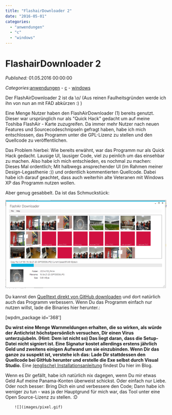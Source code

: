```yaml
---
title: "FlashairDownloader 2"
date: "2016-05-01"
categories: 
  - "anwendungen"
  - "c"
  - "windows"
---
```

# FlashairDownloader 2
_Published:_ 01.05.2016 00:00:00

_Categories_:[anwendungen](/dotnetwork/de/categories#anwendungen) - [c](/dotnetwork/de/categories#c) - [windows](/dotnetwork/de/categories#windows)


Der FlashAirDownloader 2 ist da \\o/ (Aus reinen Faulheitsgründen werde ich ihn von nun an mit FAD abkürzen :) )

Eine Menge Nutzer haben den FlashAirDownloader (1) bereits genutzt. Dieser war ursprünglich nur als "Quick Hack" gedacht um auf meine Toshiba FlashAir - Karte zuzugreifen. Da immer mehr Nutzer nach neuen Features und Sourcecodeschnipseln gefragt haben, habe ich mich entschlossen, das Programm unter die GPL-Lizenz zu stellen und den Quellcode zu veröffentlichen.

Das Problem hierbei: Wie bereits erwähnt, war das Programm nur als Quick Hack gedacht. Lausige UI, lausiger Code, viel zu peinlich um das einsehbar zu machen. Also habe ich mich entschieden, es nochmal zu machen: Dieses Mal ordentlich; Mit halbwegs ansprechender UI (im Rahmen meiner Design-Legasthenie :)) und ordentlich kommentierten Quellcode. Dabei habe ich darauf geachtet, dass auch weiterhin alte Veteranen mit Windows XP das Programm nutzen wollen.

Aber genug gesabbelt. Da ist das Schmuckstück:

![](images/autocopy.PNG)

Du kannst den [Quelltext direkt von GitHub downloaden](https://github.com/OleAlbers/fad2) und dort natürlich auch das Programm verbessern. Wenn Du das Programm einfach nur nutzen willst, lade die Binaries hier herunter.:

\[wpdm\_package id='368'\]

**Du wirst eine Menge Warnmeldungen erhalten, die so wirken, als würde der Antichrist höchstpersönlich versuchen, Dir einen Virus unterzujubeln. (Hint: Dem ist nicht so) Das liegt daran, dass die Setup-Datei nicht signiert ist. Eine Signatur kostet allerdings erstens jährlich Geld und zweitens einigen Aufwand um sie einzubinden. Wenn Dir das ganze zu suspekt ist, verstehe ich das: Lade Dir stattdessen den Quellcode bei GitHub herunter und erstelle die Exe selbst durch Visual Studio.** Eine [(englische) Installationsanleitung](http://dotnet.work/2016/05/flashairdownloader-2/) findest Du hier im Blog.

Wenn es Dir gefällt, habe ich natürlich nix dagegen, wenn Du mir etwas Geld Auf meine Panama-Konten überweist schickst. Oder einfach nur Liebe. Oder noch besser: Bring Dich ein und verbessere den Code; Dann habe ich weniger zu tun - was ja der Hauptgrund für mich war, das Tool unter eine Open Source-Lizenz zu stellen. :D

        ![](images/pixel.gif)
